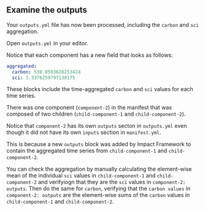 ##  Examine the outputs

Your `outputs.yml` file has now been processed, including the `carbon` and `sci` aggregation.

Open `outputs.yml` in your editor.

Notice that each component has a new field that looks as follows:

```yaml
aggregated:
  carbon: 538.0593628253424
  sci: 1.3376259797138175
```

These blocks include the time-aggregated `carbon` and `sci` values for each time series.

There was one component (`component-2`) in the manifest that was composed of two children (`child-component-1` and `child-component-2`).

Notice that `component-2` has its own `outputs` secton in `outputs.yml` even though it did not have its own `inputs` section in `manifest.yml`.

This is because a new `outputs` block was added by Impact Framework to contain the aggregated time series from `child-component-1` and `child-component-2`.

You can check the aggregation by manually calculating the element-wise mean of the individual `sci` values in `child-component-1` and `child-component-2` and verifyiogn that they are the `sci` values in `component-2: outputs`. Then do the same for `carbon`, verifying that the `carbon values` in `component-2: outputs` are the element-wise sums of the `carbon` values in `child-component-1` and `child-component-2`.
